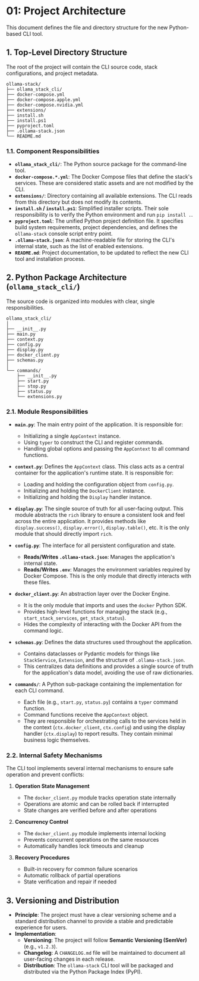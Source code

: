 # 01: Project Architecture

This document defines the file and directory structure for the new Python-based CLI tool.

## 1. Top-Level Directory Structure

The root of the project will contain the CLI source code, stack configurations, and project metadata.

```
ollama-stack/
├── ollama_stack_cli/
├── docker-compose.yml
├── docker-compose.apple.yml
├── docker-compose.nvidia.yml
├── extensions/
├── install.sh
├── install.ps1
├── pyproject.toml
├── .ollama-stack.json
└── README.md
```

### 1.1. Component Responsibilities

- **`ollama_stack_cli/`**: The Python source package for the command-line tool.
- **`docker-compose.*.yml`**: The Docker Compose files that define the stack's services. These are considered static assets and are not modified by the CLI.
- **`extensions/`**: Directory containing all available extensions. The CLI reads from this directory but does not modify its contents.
- **`install.sh` / `install.ps1`**: Simplified installer scripts. Their sole responsibility is to verify the Python environment and run `pip install .`.
- **`pyproject.toml`**: The unified Python project definition file. It specifies build system requirements, project dependencies, and defines the `ollama-stack` console script entry point.
- **`.ollama-stack.json`**: A machine-readable file for storing the CLI's internal state, such as the list of enabled extensions.
- **`README.md`**: Project documentation, to be updated to reflect the new CLI tool and installation process.

## 2. Python Package Architecture (`ollama_stack_cli/`)

The source code is organized into modules with clear, single responsibilities.

```
ollama_stack_cli/
│
├── __init__.py
├── main.py
├── context.py
├── config.py
├── display.py
├── docker_client.py
├── schemas.py
│
└── commands/
    ├── __init__.py
    ├── start.py
    ├── stop.py
    ├── status.py
    └── extensions.py
```

### 2.1. Module Responsibilities

- **`main.py`**: The main entry point of the application. It is responsible for:
    - Initializing a single `AppContext` instance.
    - Using `typer` to construct the CLI and register commands.
    - Handling global options and passing the `AppContext` to all command functions.

- **`context.py`**: Defines the `AppContext` class. This class acts as a central container for the application's runtime state. It is responsible for:
    - Loading and holding the configuration object from `config.py`.
    - Initializing and holding the `DockerClient` instance.
    - Initializing and holding the `Display` handler instance.

- **`display.py`**: The single source of truth for all user-facing output. This module abstracts the `rich` library to ensure a consistent look and feel across the entire application. It provides methods like `display.success()`, `display.error()`, `display.table()`, etc. It is the only module that should directly import `rich`.

- **`config.py`**: The interface for all persistent configuration and state.
    - **Reads/Writes `.ollama-stack.json`**: Manages the application's internal state.
    - **Reads/Writes `.env`**: Manages the environment variables required by Docker Compose. This is the only module that directly interacts with these files.

- **`docker_client.py`**: An abstraction layer over the Docker Engine.
    - It is the only module that imports and uses the `docker` Python SDK.
    - Provides high-level functions for managing the stack (e.g., `start_stack_services`, `get_stack_status`).
    - Hides the complexity of interacting with the Docker API from the command logic.

- **`schemas.py`**: Defines the data structures used throughout the application.
    - Contains dataclasses or Pydantic models for things like `StackService`, `Extension`, and the structure of `.ollama-stack.json`.
    - This centralizes data definitions and provides a single source of truth for the application's data model, avoiding the use of raw dictionaries.

- **`commands/`**: A Python sub-package containing the implementation for each CLI command.
    - Each file (e.g., `start.py`, `status.py`) contains a `typer` command function.
    - Command functions receive the `AppContext` object.
    - They are responsible for orchestrating calls to the services held in the context (`ctx.docker_client`, `ctx.config`) and using the display handler (`ctx.display`) to report results. They contain minimal business logic themselves.

### 2.2. Internal Safety Mechanisms

The CLI tool implements several internal mechanisms to ensure safe operation and prevent conflicts:

1. **Operation State Management**
   - The `docker_client.py` module tracks operation state internally
   - Operations are atomic and can be rolled back if interrupted
   - State changes are verified before and after operations

2. **Concurrency Control**
   - The `docker_client.py` module implements internal locking
   - Prevents concurrent operations on the same resources
   - Automatically handles lock timeouts and cleanup

3. **Recovery Procedures**
   - Built-in recovery for common failure scenarios
   - Automatic rollback of partial operations
   - State verification and repair if needed

## 3. Versioning and Distribution
- **Principle**: The project must have a clear versioning scheme and a standard distribution channel to provide a stable and predictable experience for users.
- **Implementation**:
    - **Versioning**: The project will follow **Semantic Versioning (SemVer)** (e.g., `v1.2.3`).
    - **Changelog**: A `CHANGELOG.md` file will be maintained to document all user-facing changes in each release.
    - **Distribution**: The `ollama-stack` CLI tool will be packaged and distributed via the Python Package Index (PyPI).
